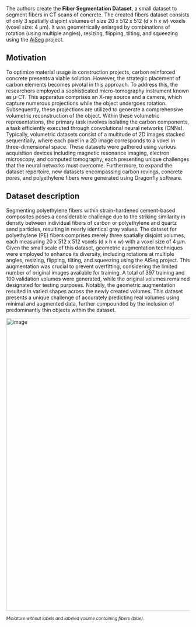 The authors create the **Fiber Segmentation Dataset**, a small dataset to segment fibers in CT scans of concrete. The created fibers dataset consists of only 3 spatially disjoint volumes of size 20 x 512 x 512 (d x h x w) voxels (voxel size: 4 µm). It was geometrically enlarged by combinations of rotation (using multiple angles), resizing, flipping, tilting, and squeezing using the [AiSeg](https://gitlab.com/fra-wa/aiseg) project.

## Motivation

To optimize material usage in construction projects, carbon reinforced concrete presents a viable solution. However, the strategic placement of carbon elements becomes pivotal in this approach. To address this, the researchers employed a sophisticated micro-tomography instrument known as µ-CT. This apparatus comprises an X-ray source and a camera, which capture numerous projections while the object undergoes rotation. Subsequently, these projections are utilized to generate a comprehensive volumetric reconstruction of the object. Within these volumetric representations, the primary task involves isolating the carbon components, a task efficiently executed through convolutional neural networks (CNNs). Typically, volumetric datasets consist of a multitude of 2D images stacked sequentially, where each pixel in a 2D image corresponds to a voxel in three-dimensional space. These datasets were gathered using various acquisition devices including magnetic resonance imaging, electron microscopy, and computed tomography, each presenting unique challenges that the neural networks must overcome. Furthermore, to expand the dataset repertoire, new datasets encompassing carbon rovings, concrete pores, and polyethylene fibers were generated using Dragonfly software.

## Dataset description

Segmenting polyethylene fibers within strain-hardened cement-based composites poses a considerable challenge due to the striking similarity in density between individual fibers of carbon or polyethylene and quartz sand particles, resulting in nearly identical gray values. The dataset for polyethylene (PE) fibers comprises merely three spatially disjoint volumes, each measuring 20 x 512 x 512 voxels (d x h x w) with a voxel size of 4 µm. Given the small scale of this dataset, geometric augmentation techniques were employed to enhance its diversity, including rotations at multiple angles, resizing, flipping, tilting, and squeezing using the AiSeg project. This augmentation was crucial to prevent overfitting, considering the limited number of original images available for training. A total of 397 training and 100 validation volumes were generated, while the original volumes remained designated for testing purposes. Notably, the geometric augmentation resulted in varied shapes across the newly created volumes. This dataset presents a unique challenge of accurately predicting real volumes using minimal and augmented data, further compounded by the inclusion of predominantly thin objects within the dataset.

<img src="https://github.com/dataset-ninja/fiber-segmentation/assets/120389559/e5306c6c-97ad-4c52-87e6-3ae2dd08559e" alt="image" width="800">

<span style="font-size: smaller; font-style: italic;">Miniature without labels and labeled volume containing fibers (blue).</span>
